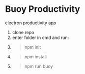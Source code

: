 # Buoy Productivity

electron productivity app

1. clone repo
2. enter folder in cmd and run:
3. > npm init
4. > npm install
5. > npm run buoy
